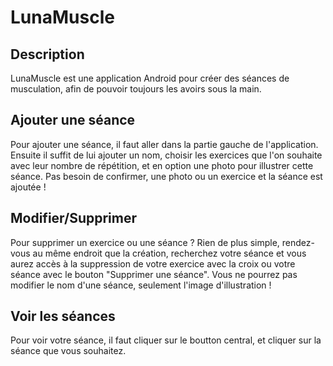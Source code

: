 # LunaMuscle

## Description

LunaMuscle est une application Android pour créer des séances de musculation, afin de pouvoir toujours les avoirs sous la main.

## Ajouter une séance

Pour ajouter une séance, il faut aller dans la partie gauche de l'application.
Ensuite il suffit de lui ajouter un nom, choisir les exercices que l'on souhaite avec leur nombre de répétition, et en option une photo pour illustrer cette séance.
Pas besoin de confirmer, une photo ou un exercice et la séance est ajoutée !


## Modifier/Supprimer

Pour supprimer un exercice ou une séance ? Rien de plus simple, rendez-vous au même endroit que la création, recherchez votre séance et vous aurez accès à la suppression de votre exercice avec la croix ou votre séance avec le bouton "Supprimer une séance".
Vous ne pourrez pas modifier le nom d'une séance, seulement l'image d'illustration !

## Voir les séances

Pour voir votre séance, il faut cliquer sur le boutton central, et cliquer sur la séance que vous souhaitez.
